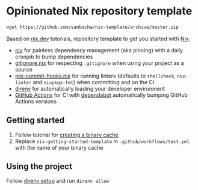 # Opinionated Nix repository template

```bash
wget https://github.com/sambacha/nix-template/archive/master.zip
```


Based on [nix.dev](https://nix.dev) tutorials, repository template to get you started with [Nix](https://nixos.org/):

- [niv](https://github.com/nmattia/niv) for painless dependency management (aka pinning) with a daily cronjob to bump dependencies
- [gitignore.nix](https://github.com/hercules-ci/gitignore.nix) for respecting `.gitignore` when using your project as a source
- [pre-commit-hooks.nix](https://github.com/cachix/pre-commit-hooks.nix) for running linters (defaults to `shellcheck`, `nix-linter` and `nixpkgs-fmt`) when committing and on the CI
- [direnv](https://direnv.net/) for automatically loading your developer environment
- [GitHub Actions](https://github.com/features/actions) for CI with [dependabot](https://dependabot.com/) automatically bumping GitHub Actions versions

## Getting started

1. Follow tutorial for [creating a binary cache](https://nix.dev/tutorials/continuous-integration-github-actions.html)
2. Replace ``nix-getting-started-template`` in ``.github/workflows/test.yml`` with the name of your binary cache

## Using the project

Follow [direnv setup](https://nix.dev/tutorials/declarative-and-reproducible-developer-environments.html#direnv-automatically-activating-the-environment-on-directory-change) and run `direnv allow`
